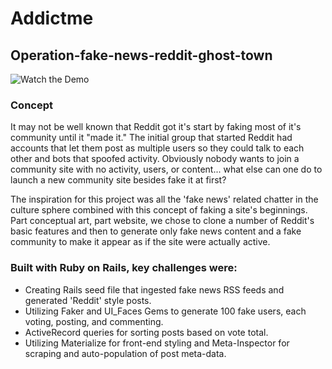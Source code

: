 # Addictme
## Operation-fake-news-reddit-ghost-town

![Watch the Demo](/demo.gif)

### Concept

It may not be well known that Reddit got it's start by faking most of it's community until it "made it." The initial group that started Reddit had accounts that let them post as multiple users so they could talk to each other and bots that spoofed activity.  Obviously nobody wants to join a community site with no activity, users, or content... what else can one do to launch a new community site besides fake it at first?

The inspiration for this project was all the 'fake news' related chatter in the culture sphere combined with this concept of faking a site's beginnings. Part conceptual art, part website, we chose to clone a number of Reddit's basic features and then to generate only fake news content and a fake community to make it appear as if the site were actually active.

### Built with Ruby on Rails, key challenges were:

-  Creating Rails seed file that ingested fake news RSS feeds and generated 'Reddit' style posts.
-  Utilizing Faker and UI_Faces Gems to generate 100 fake users, each voting, posting, and commenting.
-  ActiveRecord queries for sorting posts based on vote total.
- Utilizing Materialize for front-end styling and Meta-Inspector for scraping and auto-population of post meta-data.